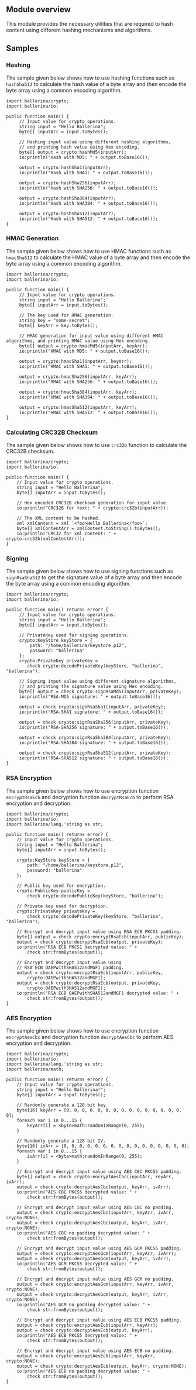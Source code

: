 ## Module overview

This module provides the necessary utilities that are required to hash content using different hashing mechanisms and algorithms. 

## Samples

### Hashing

The sample given below shows how to use hashing functions such as `hashSha512` to calculate the hash value of a byte array and then encode the byte array using a common encoding algorithm.

```ballerina
import ballerina/crypto;
import ballerina/io;

public function main() {
     // Input value for crypto operations.
     string input = "Hello Ballerina";
     byte[] inputArr = input.toBytes();

     // Hashing input value using different hashing algorithms, 
     // and printing hash value using Hex encoding.
     byte[] output = crypto:hashMd5(inputArr);
     io:println("Hash with MD5: " + output.toBase16());

     output = crypto:hashSha1(inputArr);
     io:println("Hash with SHA1: " + output.toBase16());

     output = crypto:hashSha256(inputArr);
     io:println("Hash with SHA256: " + output.toBase16());

     output = crypto:hashSha384(inputArr);
     io:println("Hash with SHA384: " + output.toBase16());

     output = crypto:hashSha512(inputArr);
     io:println("Hash with SHA512: " + output.toBase16());
}
```

### HMAC Generation

The sample given below shows how to use HMAC functions such as `hmacSha512` to calculate the HMAC value of a byte array and then encode the byte array using a common encoding algorithm.


```ballerina
import ballerina/crypto;
import ballerina/io;

public function main() {
     // Input value for crypto operations.
     string input = "Hello Ballerina";
     byte[] inputArr = input.toBytes();

     // The key used for HMAC generation.
     string key = "some-secret";
     byte[] keyArr = key.toBytes();

     // HMAC generation for input value using different HMAC algorithms, and printing HMAC value using Hex encoding.
     byte[] output = crypto:hmacMd5(inputArr, keyArr);
     io:println("HMAC with MD5: " + output.toBase16());

     output = crypto:hmacSha1(inputArr, keyArr);
     io:println("HMAC with SHA1: " + output.toBase16());

     output = crypto:hmacSha256(inputArr, keyArr);
     io:println("HMAC with SHA256: " + output.toBase16());

     output = crypto:hmacSha384(inputArr, keyArr);
     io:println("HMAC with SHA384: " + output.toBase16());

     output = crypto:hmacSha512(inputArr, keyArr);
     io:println("HMAC with SHA512: " + output.toBase16());
}
```

### Calculating CRC32B Checksum

The sample given below shows how to use `crc32b` function to calculate the CRC32B checksum.

```ballerina
import ballerina/crypto;
import ballerina/io;

public function main() {
    // Input value for crypto operations.
    string input = "Hello Ballerina";
    byte[] inputArr = input.toBytes();

    // Hex encoded CRC32B checksum generation for input value.
    io:println("CRC32B for text: " + crypto:crc32b(inputArr));

    // The XML content to be hashed.
    xml xmlContent = xml `<foo>Hello Ballerina</foo>`;
    byte[] xmlContentArr = xmlContent.toString().toBytes();
    io:println("CRC32 for xml content: " + crypto:crc32b(xmlContentArr));
}
```

### Signing

The sample given below shows how to use signing functions such as `signRsaSha512` to get the signature value of a byte array and then encode the byte array using a common encoding algorithm.


```ballerina
import ballerina/crypto;
import ballerina/io;

public function main() returns error? {
     // Input value for crypto operations.
     string input = "Hello Ballerina";
     byte[] inputArr = input.toBytes();

     // PrivateKey used for signing operations.
     crypto:KeyStore keyStore = { 
         path: "/home/ballerina/keystore.p12",
         password: "ballerina"
     };
     crypto:PrivateKey privateKey = 
        check crypto:decodePrivateKey(keyStore, "ballerina", "ballerina");

     // Signing input value using different signature algorithms, 
     // and printing the signature value using Hex encoding.
     byte[] output = check crypto:signRsaMd5(inputArr, privateKey);
     io:println("RSA-MD5 signature: " + output.toBase16());

     output = check crypto:signRsaSha1(inputArr, privateKey);
     io:println("RSA-SHA1 signature: " + output.toBase16());

     output = check crypto:signRsaSha256(inputArr, privateKey);
     io:println("RSA-SHA256 signature: " + output.toBase16());

     output = check crypto:signRsaSha384(inputArr, privateKey);
     io:println("RSA-SHA384 signature: " + output.toBase16());

     output = check crypto:signRsaSha512(inputArr, privateKey);
     io:println("RSA-SHA512 signature: " + output.toBase16());
}
```

### RSA Encryption

The sample given below shows how to use encryption function `encryptRsaEcb` and decryption function `decryptRsaEcb` to perform RSA encryption and decryption.


```ballerina
import ballerina/crypto;
import ballerina/io;
import ballerina/lang.'string as str;

public function main() returns error? {
    // Input value for crypto operations.
    string input = "Hello Ballerina";
    byte[] inputArr = input.toBytes();

    crypto:KeyStore keyStore = {
        path: "/home/ballerina/keystore.p12",
        password: "ballerina"
    };

    // Public key used for encryption.
    crypto:PublicKey publicKey = 
        check crypto:decodePublicKey(keyStore, "ballerina");

    // Private key used for decryption.
    crypto:PrivateKey privateKey = 
        check crypto:decodePrivateKey(keyStore, "ballerina", "ballerina");

    // Encrypt and decrypt input value using RSA ECB PKCS1 padding.
    byte[] output = check crypto:encryptRsaEcb(inputArr, publicKey);
    output = check crypto:decryptRsaEcb(output, privateKey);
    io:println("RSA ECB PKCS1 decrypted value: " + 
        check str:fromBytes(output));

    // Encrypt and decrypt input value using 
    // RSA ECB OAEPwithSHA512andMGF1 padding.
    output = check crypto:encryptRsaEcb(inputArr, publicKey, 
        crypto:OAEPwithSHA512andMGF1);
    output = check crypto:decryptRsaEcb(output, privateKey, 
        crypto:OAEPwithSHA512andMGF1);
    io:println("RSA ECB OAEPwithSHA512andMGF1 decrypted value: " + 
        check str:fromBytes(output));
}
```

### AES Encryption

The sample given below shows how to use encryption function `encryptAesCbc` and decryption function `decryptAesCbc` to perform AES encryption and decryption.


```ballerina
import ballerina/crypto;
import ballerina/io;
import ballerina/lang.'string as str;
import ballerina/math;

public function main() returns error? {
    // Input value for crypto operations.
    string input = "Hello Ballerina!";
    byte[] inputArr = input.toBytes();

    // Randomly generate a 128 bit key.
    byte[16] keyArr = [0, 0, 0, 0, 0, 0, 0, 0, 0, 0, 0, 0, 0, 0, 0, 0];
    foreach var i in 0...15 {
        keyArr[i] = <byte>math:randomInRange(0, 255);
    }

    // Randomly generate a 128 bit IV.
    byte[16] ivArr = [0, 0, 0, 0, 0, 0, 0, 0, 0, 0, 0, 0, 0, 0, 0, 0];
    foreach var i in 0...15 {
        ivArr[i] = <byte>math:randomInRange(0, 255);
    }

    // Encrypt and decrypt input value using AES CBC PKCS5 padding.
    byte[] output = check crypto:encryptAesCbc(inputArr, keyArr, ivArr);
    output = check crypto:decryptAesCbc(output, keyArr, ivArr);
    io:println("AES CBC PKCS5 decrypted value: " + 
        check str:fromBytes(output));

    // Encrypt and decrypt input value using AES CBC no padding.
    output = check crypto:encryptAesCbc(inputArr, keyArr, ivArr, crypto:NONE);
    output = check crypto:decryptAesCbc(output, keyArr, ivArr, crypto:NONE);
    io:println("AES CBC no padding decrypted value: " + 
        check str:fromBytes(output));

    // Encrypt and decrypt input value using AES GCM PKCS5 padding.
    output = check crypto:encryptAesGcm(inputArr, keyArr, ivArr);
    output = check crypto:decryptAesGcm(output, keyArr, ivArr);
    io:println("AES GCM PKCS5 decrypted value: " + 
        check str:fromBytes(output));

    // Encrypt and decrypt input value using AES GCM no padding.
    output = check crypto:encryptAesGcm(inputArr, keyArr, ivArr, crypto:NONE);
    output = check crypto:decryptAesGcm(output, keyArr, ivArr, crypto:NONE);
    io:println("AES GCM no padding decrypted value: " + 
        check str:fromBytes(output));

    // Encrypt and decrypt input value using AES ECB PKCS5 padding.
    output = check crypto:encryptAesEcb(inputArr, keyArr);
    output = check crypto:decryptAesEcb(output, keyArr);
    io:println("AES ECB PKCS5 decrypted value: " + 
        check str:fromBytes(output));

    // Encrypt and decrypt input value using AES ECB no padding.
    output = check crypto:encryptAesEcb(inputArr, keyArr, crypto:NONE);
    output = check crypto:decryptAesEcb(output, keyArr, crypto:NONE);
    io:println("AES ECB no padding decrypted value: " + 
        check str:fromBytes(output));
}
```
